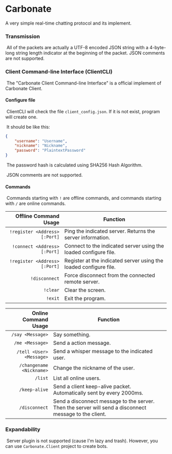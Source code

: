 # Carbonate
A very simple real-time chatting protocol and its implement.

### Transmission ###

​	All of the packets are actually a UTF-8 encoded JSON string with a 4-byte-long string length indicator at the beginning of the packet. JSON comments are not supported.

### Client Command-line Interface (ClientCLI) ###

​	The "Carbonate Client Command-line Interface" is a official implement of Carbonate Client.

#### Configure file ####

​	ClientCLI will check the file `client_config.json`. If it is not exist, program will create one.

​	It should be like this:

```json
{
    "username": "Username", 
    "nickname": "Nickname", 
    "password": "PlaintextPassword"
}
```

​	The password hash is calculated using SHA256 Hash Algorithm.

​	JSON comments are not supported.

#### Commands ####

​	Commands starting with `!` are offline commands, and commands starting with `/` are online commands.

| Offline Command Usage | Function |
| ------: | -------- |
|`!register <Address>[:Port]` | Ping the indicated server. Returns the server information.|
|`!connect <Address>[:Port]` | Connect to the indicated server using the loaded configure file.|
|`!register <Address>[:Port]` | Register at the indicated server using the loaded configure file.|
|`!disconnect` | Force disconnect from the connected remote server.|
|`!clear` | Clear the screen.|
|`!exit` | Exit the program.|



| Online Command Usage | Function |
| ------: | -------- |
|`/say <Message>` | Say something.|
|`/me <Message>`  | Send a action message.|
|`/tell <User> <Message>` | Send a whisper message to the indicated user.|
|`/changename <Nickname>` | Change the nickname of the user.|
|`/list` | List all online users.|
|`/keep-alive` | Send a client keep-alive packet. Automatically sent by every 2000ms.|
|`/disconnect` | Send a disconnect message to the server. Then the server will send a disconnect message to the client.|

### Expandability ###

​	Server plugin is not supported (cause I'm lazy and trash). However, you can use `Carbonate.Client` project to create bots.

